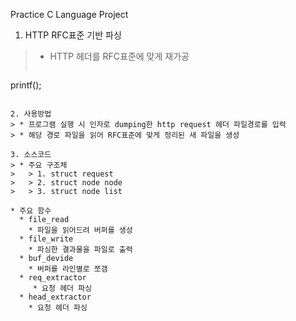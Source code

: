 Practice C Language Project

1. HTTP RFC표준 기반 파싱
> * HTTP 헤더를 RFC표준에 맞게 재가공
> > ``` C
printf();
```
 
2. 사용방법
> * 프로그램 실행 시 인자로 dumping한 http request 헤더 파일경로를 입력
> * 해당 경로 파일을 읽어 RFC표준에 맞게 정리된 새 파일을 생성

3. 소스코드
> * 주요 구조체
> 	> 1. struct request
>	> 2. struct node node
>	> 3. struct node list

* 주요 함수
  * file_read
    * 파일을 읽어드려 버퍼를 생성
  * file_write
    * 파싱한 결과물을 파일로 출력
  * buf_devide
    * 버퍼를 라인별로 쪼갬
  * req_extractor
     * 요청 헤더 파싱
  * head_extractor
    * 요청 헤더 파싱
